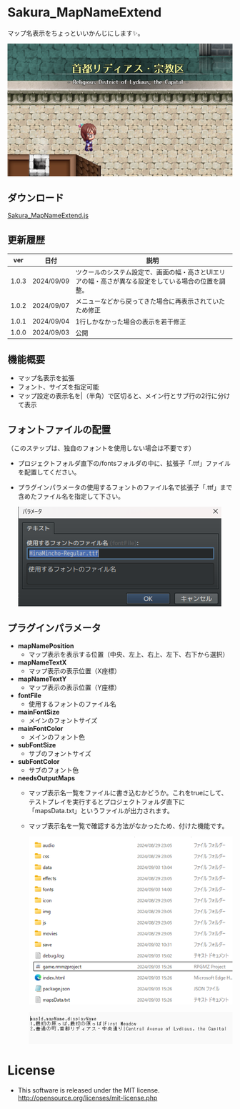 # Sakura_MapNameExtend
マップ名表示をちょっといいかんじにします✨。

  ![alt text](image-5.png)

## ダウンロード
[Sakura_MapNameExtend.js](https://raw.githubusercontent.com/Sakurano6130/SakuraPlugins/main/Sakura_MapNameExtend/Sakura_MapNameExtend.js)

## 更新履歴
| ver   | 日付       | 説明                                                                                                 |
| ----- | ---------- | ---------------------------------------------------------------------------------------------------- |
| 1.0.3 | 2024/09/09 | ツクールのシステム設定で、画面の幅・高さとUIエリアの幅・高さが異なる設定をしている場合の位置を調整。 |
| 1.0.2 | 2024/09/07 | メニューなどから戻ってきた場合に再表示されていたため修正                                             |
| 1.0.1 | 2024/09/04 | 1行しかなかった場合の表示を若干修正                                                                  |
| 1.0.0 | 2024/09/03 | 公開                                                                                                 |


## 機能概要
- マップ名表示を拡張
- フォント、サイズを指定可能
- マップ設定の表示名を|（半角）で区切ると、メイン行とサブ行の2行に分けて表示

## フォントファイルの配置
  （このステップは、独自のフォントを使用しない場合は不要です）
- プロジェクトフォルダ直下の/fontsフォルダの中に、拡張子「.ttf」ファイルを配置してください。
- プラグインパラメータの使用するフォントのファイル名で拡張子「.ttf」まで含めたファイル名を指定して下さい。
  
  ![alt text](image.png)

## プラグインパラメータ
- **mapNamePosition**
  - マップ表示を表示する位置（中央、左上、右上、左下、右下から選択）
- **mapNameTextX**
  - マップ表示の表示位置（X座標）
- **mapNameTextY**
  - マップ表示の表示位置（Y座標）
- **fontFile**
  - 使用するフォントのファイル名
- **mainFontSize**
  - メインのフォントサイズ
- **mainFontColor**
  - メインのフォント色
- **subFontSize**
  - サブのフォントサイズ
- **subFontColor**
  - サブのフォント色
- **needsOutputMaps**
  - マップ表示名一覧をファイルに書き込むかどうか。これをtrueにして、テストプレイを実行するとプロジェクトフォルダ直下に「mapsData.txt」というファイルが出力されます。
  - マップ表示名を一覧で確認する方法がなかったため、付けた機能です。
  
    ![alt text](image-2.png)

    ![alt text](image-3.png)

# License
- This software is released under the MIT license. http://opensource.org/licenses/mit-license.php
